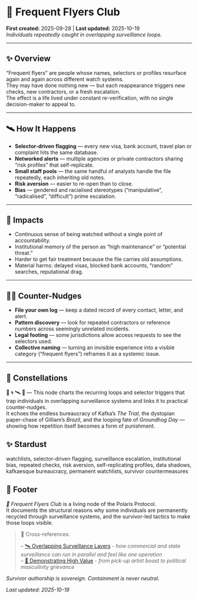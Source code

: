 # 🛫 Frequent Flyers Club  
**First created:** 2025-09-28 | **Last updated:** 2025-10-19  
*Individuals repeatedly caught in overlapping surveillance loops.*

---

## ✨ Overview  

“Frequent flyers” are people whose names, selectors or profiles resurface again and again across different watch systems.  
They may have done nothing new — but each reappearance triggers new checks, new contractors, or a fresh escalation.  
The effect is a life lived under constant re-verification, with no single decision-maker to appeal to.  

---

## 🛰️ How It Happens  

- **Selector-driven flagging** — every new visa, bank account, travel plan or complaint hits the same database.  
- **Networked alerts** — multiple agencies or private contractors sharing “risk profiles” that self-replicate.  
- **Small staff pools** — the same handful of analysts handle the file repeatedly, each inheriting old notes.  
- **Risk aversion** — easier to re-open than to close.  
- **Bias** — gendered and racialised stereotypes (“manipulative”, “radicalised”, “difficult”) prime escalation.  

---

## 🌱 Impacts  

- Continuous sense of being watched without a single point of accountability.  
- Institutional memory of the person as “high maintenance” or “potential threat.”  
- Harder to get fair treatment because the file carries old assumptions.  
- Material harms: delayed visas, blocked bank accounts, “random” searches, reputational drag.  

---

## 🐦‍🔥 Counter-Nudges  

- **File your own log** — keep a dated record of every contact, letter, and alert.  
- **Pattern discovery** — look for repeated contractors or reference numbers across seemingly unrelated incidents.  
- **Legal footing** — some jurisdictions allow access requests to see the selectors used.  
- **Collective naming** — turning an invisible experience into a visible category (“frequent flyers”) reframes it as a systemic issue.  

---

## 🌌 Constellations  

🧿 🌀 🛰️ 🌱 — This node charts the recurring loops and selector triggers that trap individuals in overlapping surveillance systems and links it to practical counter-nudges.  
It echoes the endless bureaucracy of Kafka’s *The Trial*, the dystopian paper-chase of Gilliam’s *Brazil*, and the looping fate of *Groundhog Day* — showing how repetition itself becomes a form of punishment.  

## ✨ Stardust  

watchlists, selector-driven flagging, surveillance escalation, institutional bias, repeated checks, risk aversion, self-replicating profiles, data shadows, kafkaesque bureaucracy, permanent watchlists, survivor countermeasures


## 🏮 Footer  

*🛫 Frequent Flyers Club* is a living node of the Polaris Protocol.  
It documents the structural reasons why some individuals are permanently recycled through surveillance systems, and the survivor-led tactics to make those loops visible.  

> 📡 Cross-references:
> 
> – [🛰️ Overlapping Surveillance Layers](./🛰️_overlapping_surveillance_layers.md) - *how commercial and state surveillance can run in parallel and feel like one operation*  
> – [🌹 Demonstrating High Value](../../🐍_Ouroborotic_Violence/🪬_Radicalisation_Extremism/🌹_Demonstrating_High_Value/README.md) - *from pick-up artist boast to political masculinity grievance*  

*Survivor authorship is sovereign. Containment is never neutral.*

_Last updated: 2025-10-19_
